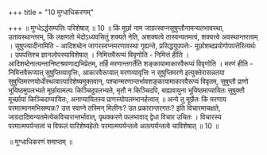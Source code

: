 +++
title = "10 मुग्धाधिकरणम्"

+++
॥ मुग्धेऽर्द्धसम्पत्तिः परिशेषात् ॥ 10 ॥ किं मूर्छा नाम जाग्रत्स्वप्नसुषुप्तौनामन्यतभावस्था, उतावस्थान्तरम्, किं लक्षणतो भेदोऽध्यवसितुं शक्यते नेति, अशक्यत्वे तास्वन्यतमत्वं, शक्यत्त्वे अवस्थान्तरत्वम् । सुषुप्त्यादीनामिति - आदिशब्देन जागरस्वप्नमरणावस्था गृह्यन्ते, प्रसिद्धयुपपत्तेः- मूर्छाशब्दप्रयोगोपपत्तेरित्यर्थः । उपपत्तिश्च ज्ञानलोपस्याविशेषात् । निमित्तवैरूप्यं विवृणोति - निमित्तं हीति । आदिशब्देनात्यन्तानिष्टश्रवणाद्यभिप्रेतम्, तर्हि मरणान्तगर्तेति शङ्कायामाकारवैरूप्यं विवृणोति । मरणं हीति - निमित्तवैरूप्यात् सुषुप्तिव्यावृत्तिः, आकारवैरूप्यात् मरणव्यावृत्तिः न सुषुप्तिमरणे इत्युक्तेरासन्नतया सुषुप्तिमरणयोर्धीस्थत्वात्पारिशेष्यमुक्तवान्, पश्चान्मरणान्तर्भावशङ्कायामाकारवैरूप्यं विवृतम्, सुषुप्तौ प्राणो भूयिष्ठमुपलभ्यते मूर्छायामल्पः किञ्चिदुपलभ्यते, मृतौ न किञ्चिदपि, बाह्यवायुना भूयिष्ठमाप्यायितः सुषुक्तौ मूर्च्छायां किञ्चिदाप्यायितः, अनाप्यायितस्य प्राणस्योपलम्भानर्हत्वात् ॥ अन्ये तु मूर्छेतः किं मरणाय परमात्मानमभिसम्पन्नः? उत्त स्वाप्ने तस्मिन् मिलीनः? उत प्रकारान्तरगतः? इति विचारमाचक्षते, जाग्रदादिष्वन्यतमेत्येकविचारान्तर्भावात्, पृथक्करणे फलभावाद् द्वेधा विचार उचितः । विचारस्य परमात्मपर्यन्तत्वं च विफलं पारिशेष्यहेतोः परमात्मपर्यन्तत्वे अतत्पर्यन्तत्वे चाविशेषात् ॥ 10 ॥

॥ मुग्धाधिकरणं समाप्तम् ॥

